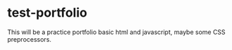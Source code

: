 # test-portfolio
This will be a practice portfolio basic html and javascript, maybe some CSS preprocessors.
